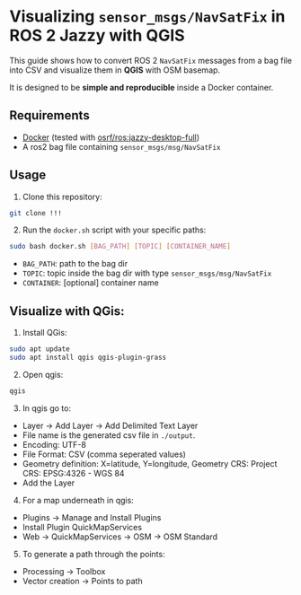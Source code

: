# Visualizing `sensor_msgs/NavSatFix` in ROS 2 Jazzy with QGIS

This guide shows how to convert ROS 2 `NavSatFix` messages from a bag file into CSV
and visualize them in **QGIS** with OSM basemap.

It is designed to be **simple and reproducible** inside a Docker container.

## Requirements
- [Docker](https://docs.docker.com/desktop/) (tested with [osrf/ros:jazzy-desktop-full](https://hub.docker.com/r/osrf/ros))
- A ros2 bag file containing `sensor_msgs/msg/NavSatFix`

## Usage
1. Clone this repository:
```bash
git clone !!!
```
2. Run the `docker.sh` script with your specific paths:
```bash
sudo bash docker.sh [BAG_PATH] [TOPIC] [CONTAINER_NAME]
```
- `BAG_PATH`: path to the bag dir
- `TOPIC`: topic inside the bag dir with type `sensor_msgs/msg/NavSatFix`
- `CONTAINER`: [optional] container name

## Visualize with QGis:
1. Install QGis:
```bash
sudo apt update
sudo apt install qgis qgis-plugin-grass
```
2. Open qgis:
```bash
qgis
```
3. In qgis go to:
- Layer -> Add Layer -> Add Delimited Text Layer
- File name is the generated csv file in `./output`.
- Encoding: UTF-8
- File Format: CSV (comma seperated values)
- Geometry definition: X=latitude, Y=longitude, Geometry CRS: Project CRS: EPSG:4326 - WGS 84
- Add the Layer

4. For a map underneath in qgis:
- Plugins -> Manage and Install Plugins
- Install Plugin QuickMapServices
- Web -> QuickMapServices -> OSM -> OSM Standard

5. To generate a path through the points:
- Processing -> Toolbox
- Vector creation -> Points to path
